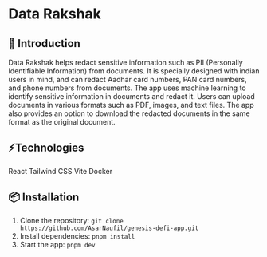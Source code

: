 # Data Rakshak

## 🚀 Introduction
Data Rakshak helps redact sensitive information such as PII (Personally Identifiable Information) from documents. It is specially designed with indian users in mind, and can redact Aadhar card numbers, PAN card numbers, and phone numbers from documents. The app uses machine learning to identify sensitive information in documents and redact it. Users can upload documents in various formats such as PDF, images, and text files. The app also provides an option to download the redacted documents in the same format as the original document.

## ⚡️Technologies
React
Tailwind CSS
Vite
Docker

## 📦 Installation
1. Clone the repository: `git clone https://github.com/AsarNaufil/genesis-defi-app.git`
2. Install dependencies: `pnpm install`
3. Start the app: `pnpm dev`
